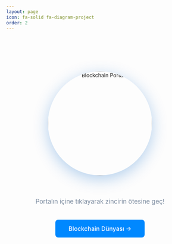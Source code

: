 ```yaml
---
layout: page
icon: fa-solid fa-diagram-project
order: 2
---
```


<div style="text-align: center; padding: 80px 20px; max-width: 600px; margin: 0 auto;">
  
  <img src="https://images.unsplash.com/photo-1639322537228-f710d846310a?w=500&h=500&fit=crop" 
       alt="Blockchain Portal" 
       style="width: 280px; height: 280px; border-radius: 50%; margin-bottom: 40px; box-shadow: 0 10px 40px rgba(0, 100, 200, 0.3);">
  
  <p style="color: #7a8a9e; font-size: 1.05rem; margin-bottom: 35px; line-height: 1.6;">
    Portalın içine tıklayarak zincirin ötesine geç!
  </p>
  
  <a href="https://farukguler.com/categories/blockchain/" 
     style="display: inline-block; padding: 14px 36px; background: #0088ff; color: white; text-decoration: none; border-radius: 8px; font-size: 1rem; font-weight: 500;">
    Blockchain Dünyası →
  </a>

</div>